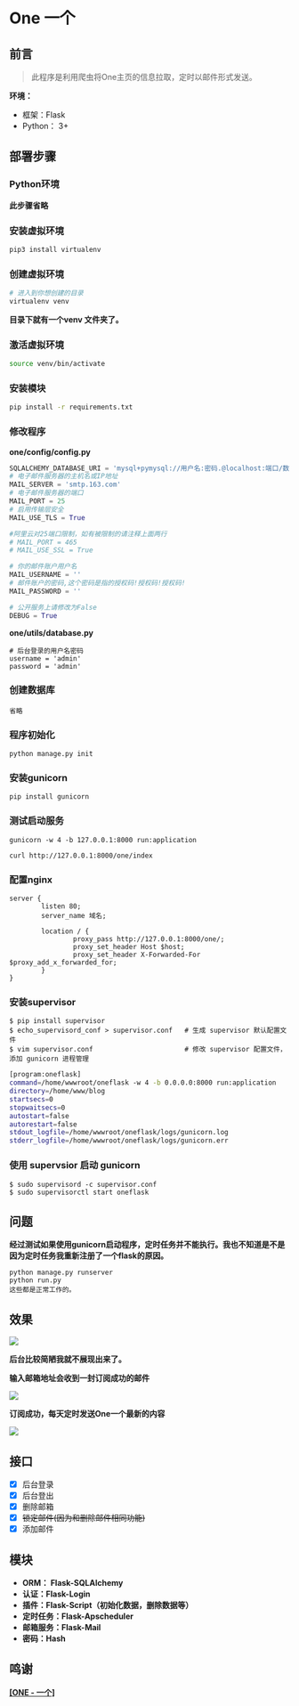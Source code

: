 # One 一个

## 前言

> 此程序是利用爬虫将One主页的信息拉取，定时以邮件形式发送。

**环境：**

- 框架：Flask
- Python： 3+

## 部署步骤

### Python环境

**此步骤省略**

### 安装虚拟环境

```bash
pip3 install virtualenv
```

### 创建虚拟环境

```bash
# 进入到你想创建的目录
virtualenv venv
```

**目录下就有一个venv 文件夹了。**

### 激活虚拟环境

```bash
source venv/bin/activate
```

### 安装模块

```bash
pip install -r requirements.txt
```

### 修改程序

**one/config/config.py**

```python
SQLALCHEMY_DATABASE_URI = 'mysql+pymysql://用户名:密码.@localhost:端口/数据库'
# 电子邮件服务器的主机名或IP地址
MAIL_SERVER = 'smtp.163.com'
# 电子邮件服务器的端口
MAIL_PORT = 25
# 启用传输层安全
MAIL_USE_TLS = True

#阿里云对25端口限制，如有被限制的请注释上面两行
# MAIL_PORT = 465
# MAIL_USE_SSL = True

# 你的邮件账户用户名
MAIL_USERNAME = ''
# 邮件账户的密码,这个密码是指的授权码!授权码!授权码!
MAIL_PASSWORD = ''

# 公开服务上请修改为False
DEBUG = True
```

**one/utils/database.py**

```
# 后台登录的用户名密码
username = 'admin'
password = 'admin'
```



### 创建数据库

```
省略
```

### 程序初始化

```
python manage.py init
```

### 安装gunicorn

```
pip install gunicorn
```

### 测试启动服务

```
gunicorn -w 4 -b 127.0.0.1:8000 run:application

curl http://127.0.0.1:8000/one/index
```

### 配置nginx

```nginx
server {
        listen 80;
        server_name 域名;

        location / {
                proxy_pass http://127.0.0.1:8000/one/;
                proxy_set_header Host $host;
                proxy_set_header X-Forwarded-For $proxy_add_x_forwarded_for;
        }
}
```

### 安装supervisor

```
$ pip install supervisor
$ echo_supervisord_conf > supervisor.conf   # 生成 supervisor 默认配置文件
$ vim supervisor.conf                       # 修改 supervisor 配置文件，添加 gunicorn 进程管理
```

```bash
[program:oneflask]
command=/home/wwwroot/oneflask -w 4 -b 0.0.0.0:8000 run:application    ;supervisor启动命令         
directory=/home/www/blog                                                 ; 项目的文件夹路径
startsecs=0                                                               ; 启动时间
stopwaitsecs=0                                                            ; 终止等待时间
autostart=false                                                           ; 是否自动启动
autorestart=false                                                         ; 是否自动重启
stdout_logfile=/home/wwwroot/oneflask/logs/gunicorn.log                            ; log 日志
stderr_logfile=/home/wwwroot/oneflask/logs/gunicorn.err                            ; 错误日志

```

### 使用 supervsior 启动 gunicorn

```
$ sudo supervisord -c supervisor.conf  
$ sudo supervisorctl start oneflask
```

## 问题

**经过测试如果使用gunicorn启动程序，定时任务并不能执行。我也不知道是不是因为定时任务我重新注册了一个flask的原因。**

```
python manage.py runserver
python run.py
这些都是正常工作的。
```

## 效果

![](https://image.kalifun.top/upload/1907/6765f8b4e6f6ff46.png)

**后台比较简陋我就不展现出来了。**

**输入邮箱地址会收到一封订阅成功的邮件**

![](https://image.kalifun.top/upload/1907/b6a2eab07f59fad8.png)

**订阅成功，每天定时发送One一个最新的内容**

![](https://image.kalifun.top/upload/1907/27c8deb042dd1706.png)

## 接口

- [x] 后台登录
- [x] 后台登出
- [x] 删除邮箱
- [x] ~~锁定邮件(因为和删除邮件相同功能)~~
- [x] 添加邮件

## 模块

- **ORM： Flask-SQLAlchemy**
- **认证：Flask-Login**
- **插件：Flask-Script（初始化数据，删除数据等）**
- **定时任务：Flask-Apscheduler**
- **邮箱服务：Flask-Mail**
- **密码：Hash**

## 鸣谢

**[[ONE - 一个]](http://www.wufazhuce.com/)**

